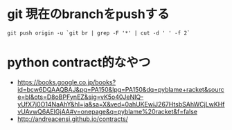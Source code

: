 # git 現在のbranchをpushする

```
git push origin -u `git br | grep -F '*' | cut -d ' ' -f 2`
```

# python contract的なやつ

- https://books.google.co.jp/books?id=bcw6DQAAQBAJ&pg=PA150&lpg=PA150&dq=pyblame+racket&source=bl&ots=D8oBPFynEZ&sig=vK5o40JeNIQ-yUfX7j0O14NaAhY&hl=ja&sa=X&ved=0ahUKEwiJ267HtsbSAhWCjLwKHfvUAvwQ6AEIGjAA#v=onepage&q=pyblame%20racket&f=false
- http://andreacensi.github.io/contracts/
